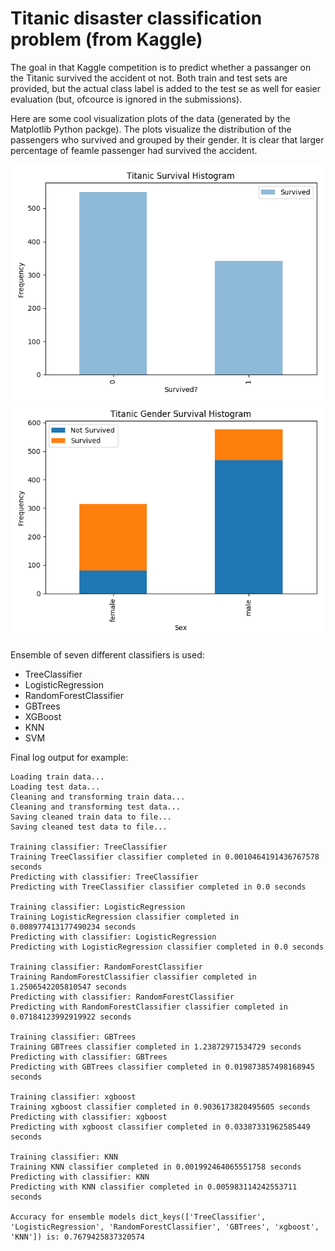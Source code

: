 Titanic disaster classification problem (from Kaggle)
=====================================================

The goal in that Kaggle competition is to predict whether a passanger on the Titanic survived the accident ot not.
Both train and test sets are provided, but the actual class label is added to the test se as well for easier evaluation (but, ofcource is ignored in the submissions).

Here are some cool visualization plots of the data (generated by the Matplotlib Python packge). The plots visualize the distribution of the passengers who survived and grouped by their gender. It is clear that larger percentage of feamle passenger had survived the accident.

![picture](Plots/Titanic_Survival_Hist.png)
![picture](Plots/Titanic_Gender_survival_Hist.png)

Ensemble of seven different classifiers is used:
 - TreeClassifier
 - LogisticRegression
 - RandomForestClassifier
 - GBTrees
 - XGBoost
 - KNN
 - SVM

Final log output for example:
```
Loading train data...
Loading test data...
Cleaning and transforming train data...
Cleaning and transforming test data...
Saving cleaned train data to file...
Saving cleaned test data to file...

Training classifier: TreeClassifier
Training TreeClassifier classifier completed in 0.0010464191436767578 seconds
Predicting with classifier: TreeClassifier
Predicting with TreeClassifier classifier completed in 0.0 seconds

Training classifier: LogisticRegression
Training LogisticRegression classifier completed in 0.008977413177490234 seconds
Predicting with classifier: LogisticRegression
Predicting with LogisticRegression classifier completed in 0.0 seconds

Training classifier: RandomForestClassifier
Training RandomForestClassifier classifier completed in 1.2506542205810547 seconds
Predicting with classifier: RandomForestClassifier
Predicting with RandomForestClassifier classifier completed in 0.07184123992919922 seconds

Training classifier: GBTrees
Training GBTrees classifier completed in 1.23872971534729 seconds
Predicting with classifier: GBTrees
Predicting with GBTrees classifier completed in 0.019873857498168945 seconds

Training classifier: xgboost
Training xgboost classifier completed in 0.9036173820495605 seconds
Predicting with classifier: xgboost
Predicting with xgboost classifier completed in 0.03387331962585449 seconds

Training classifier: KNN
Training KNN classifier completed in 0.001992464065551758 seconds
Predicting with classifier: KNN
Predicting with KNN classifier completed in 0.005983114242553711 seconds

Accuracy for ensemble models dict_keys(['TreeClassifier', 'LogisticRegression', 'RandomForestClassifier', 'GBTrees', 'xgboost', 'KNN']) is: 0.7679425837320574
```
